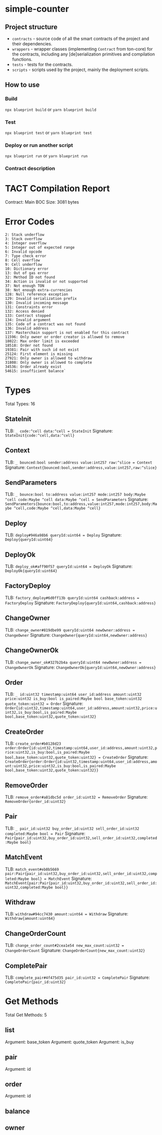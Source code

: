 # simple-counter

## Project structure

-   `contracts` - source code of all the smart contracts of the project and their dependencies.
-   `wrappers` - wrapper classes (implementing `Contract` from ton-core) for the contracts, including any [de]serialization primitives and compilation functions.
-   `tests` - tests for the contracts.
-   `scripts` - scripts used by the project, mainly the deployment scripts.

## How to use

### Build

`npx blueprint build` or `yarn blueprint build`

### Test

`npx blueprint test` or `yarn blueprint test`

### Deploy or run another script

`npx blueprint run` or `yarn blueprint run`

###  Contract description
# TACT Compilation Report
Contract: Main
BOC Size: 3081 bytes
# Error Codes
```
2: Stack underflow
3: Stack overflow
4: Integer overflow
5: Integer out of expected range
6: Invalid opcode
7: Type check error
8: Cell overflow
9: Cell underflow
10: Dictionary error
13: Out of gas error
32: Method ID not found
34: Action is invalid or not supported
37: Not enough TON
38: Not enough extra-currencies
128: Null reference exception
129: Invalid serialization prefix
130: Invalid incoming message
131: Constraints error
132: Access denied
133: Contract stopped
134: Invalid argument
135: Code of a contract was not found
136: Invalid address
137: Masterchain support is not enabled for this contract
11596: Only owner or order creator is allowed to remove
18022: Max order limit is exceeded
18518: Order not found
19381: Pair with such id not exist
25124: First element is missing
27921: Only owner is allowed to withdraw
31808: Only owner is allowed to complete
34536: Order already exist
54615: insufficient balance`
```
# Types
Total Types: 16

## StateInit
TLB: `_ code:^cell data:^cell = StateInit`
Signature: `StateInit{code:^cell,data:^cell}`

## Context
TLB: `_ bounced:bool sender:address value:int257 raw:^slice = Context`
Signature: `Context{bounced:bool,sender:address,value:int257,raw:^slice}`

## SendParameters
TLB: `_ bounce:bool to:address value:int257 mode:int257 body:Maybe ^cell code:Maybe ^cell data:Maybe ^cell = SendParameters`
Signature: `SendParameters{bounce:bool,to:address,value:int257,mode:int257,body:Maybe ^cell,code:Maybe ^cell,data:Maybe ^cell}`

## Deploy
TLB: `deploy#946a98b6 queryId:uint64 = Deploy`
Signature: `Deploy{queryId:uint64}`

## DeployOk
TLB: `deploy_ok#aff90f57 queryId:uint64 = DeployOk`
Signature: `DeployOk{queryId:uint64}`

## FactoryDeploy
TLB: `factory_deploy#6d0ff13b queryId:uint64 cashback:address = FactoryDeploy`
Signature: `FactoryDeploy{queryId:uint64,cashback:address}`

## ChangeOwner
TLB: `change_owner#819dbe99 queryId:uint64 newOwner:address = ChangeOwner`
Signature: `ChangeOwner{queryId:uint64,newOwner:address}`

## ChangeOwnerOk
TLB: `change_owner_ok#327b2b4a queryId:uint64 newOwner:address = ChangeOwnerOk`
Signature: `ChangeOwnerOk{queryId:uint64,newOwner:address}`

## Order
TLB: `_ id:uint32 timestamp:uint64 user_id:address amount:uint32 price:uint32 is_buy:bool is_paired:Maybe bool base_token:uint32 quote_token:uint32 = Order`
Signature: `Order{id:uint32,timestamp:uint64,user_id:address,amount:uint32,price:uint32,is_buy:bool,is_paired:Maybe bool,base_token:uint32,quote_token:uint32}`

## CreateOrder
TLB: `create_order#b0128d23 order:Order{id:uint32,timestamp:uint64,user_id:address,amount:uint32,price:uint32,is_buy:bool,is_paired:Maybe bool,base_token:uint32,quote_token:uint32} = CreateOrder`
Signature: `CreateOrder{order:Order{id:uint32,timestamp:uint64,user_id:address,amount:uint32,price:uint32,is_buy:bool,is_paired:Maybe bool,base_token:uint32,quote_token:uint32}}`

## RemoveOrder
TLB: `remove_order#a81dbc5d order_id:uint32 = RemoveOrder`
Signature: `RemoveOrder{order_id:uint32}`

## Pair
TLB: `_ pair_id:uint32 buy_order_id:uint32 sell_order_id:uint32 completed:Maybe bool = Pair`
Signature: `Pair{pair_id:uint32,buy_order_id:uint32,sell_order_id:uint32,completed:Maybe bool}`

## MatchEvent
TLB: `match_event#eb0b5669 pair:Pair{pair_id:uint32,buy_order_id:uint32,sell_order_id:uint32,completed:Maybe bool} = MatchEvent`
Signature: `MatchEvent{pair:Pair{pair_id:uint32,buy_order_id:uint32,sell_order_id:uint32,completed:Maybe bool}}`

## Withdraw
TLB: `withdraw#94cc7430 amount:uint64 = Withdraw`
Signature: `Withdraw{amount:uint64}`

## ChangeOrderCount
TLB: `change_order_count#2cea1e54 new_max_count:uint32 = ChangeOrderCount`
Signature: `ChangeOrderCount{new_max_count:uint32}`

## CompletePair
TLB: `complete_pair#4f475d35 pair_id:uint32 = CompletePair`
Signature: `CompletePair{pair_id:uint32}`

# Get Methods
Total Get Methods: 5

## list
Argument: base_token
Argument: quote_token
Argument: is_buy

## pair
Argument: id

## order
Argument: id

## balance

## owner

